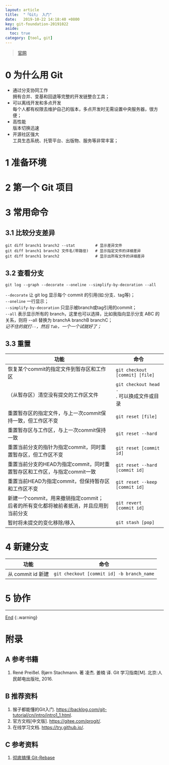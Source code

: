 ```yaml
---
layout: article
title:  "「Git」 入门"
date:   2019-10-22 14:18:40 +0800
key: git-foundation-20191022
aside:
  toc: true
category: [tool, git]
---
```

<span id='head'></span>  
>[官网](https://git-scm.com/)    

<!--more-->

# 0 为什么用 Git
- 通过分支协同工作   
拥有合并、变基和回退等完整的开发链整合工具；   
- 可以离线开发和多点开发   
每个人都有权限去维护自己的版本，多点开发时无需设置中央服务器，很方便；   
- 高性能   
版本切换迅速   
- 开源社区强大   
工具生态系统、托管平台、出版物、服务等非常丰富；    


# 1 准备环境

# 2 第一个 Git 项目

# 3 常用命令
## 3.1 比较分支差异
```shell
git diff branch1 branch2 --stat         # 显示差异文件
git diff branch1 branch2 文件名(带路径)   # 显示指定文件的详细差异
git diff branch1 branch2                # 显示出所有文件的详细差异
```   

## 3.2 查看分支
```shell
git log --graph --decorate --oneline --simplify-by-decoration --all
```
`--decorate` 让 git log 显示每个 commit 的引用(如:分支、tag等)；     
`--oneline` 一行显示；     
`--simplify-by-decoration` 只显示被branch或tag引用的commit；     
`--all` 表示显示所有的 branch，这里也可以选择，比如我指向显示分支 ABC 的关系，则将 --all 替换为 branchA branchB branchC；    
*记不住的就打`--`，然后 `Tab`，一个一个试就好了；*    

## 3.3 重置

| 功能 | 命令 |
| --- | --- |
| 恢复某个commit的指定文件到暂存区和工作区 | `git checkout [commit] [file]` |
| （从暂存区）清空没有提交的工作区文件 | `git checkout head .`<br>. 可以换成文件或目录 |
| 重置暂存区的指定文件，与上一次commit保持一致，但工作区不变 | `git reset [file]` |   
| 重置暂存区与工作区，与上一次commit保持一致   | `git reset --hard` |
| 重置当前分支的指针为指定commit，同时重置暂存区，但工作区不变 | `git reset [commit id]` |  
| 重置当前分支的HEAD为指定commit，同时重置暂存区和工作区，与指定commit一致     |`git reset --hard [commit id]` |
| 重置当前HEAD为指定commit，但保持暂存区和工作区不变 |`git reset --keep [commit id]` |
| 新建一个commit，用来撤销指定commit；<br>后者的所有变化都将被前者抵消，并且应用到当前分支 |`git revert [commit id]` |  
| 暂时将未提交的变化移除/移入   | `git stash [pop]`  |


# 4 新建分支

| 功能 | 命令 |
| --- | --- |
| 从 commit id 新建 |  `git checkout [commit id] -b branch_name` |   

# 5 协作

-------------------  
[End](#head)
{:.warning}  

# 附录
## A 参考书籍
1. René Preißel. Bjørn Stachmann. 著 凌杰. 姜楠 译. Git 学习指南[M]. 北京:人民邮电出版社, 2016.    

## B 推荐资料
1. 猴子都能懂的Git入门. <https://backlog.com/git-tutorial/cn/intro/intro1_1.html>.   
1. 官方文档[中文版]. <https://gitee.com/progit/>.    
1. 在线学习文档. <https://try.github.io/>.    

## C 参考资料
1. [彻底搞懂 Git-Rebase](http://jartto.wang/2018/12/11/git-rebase/)    
